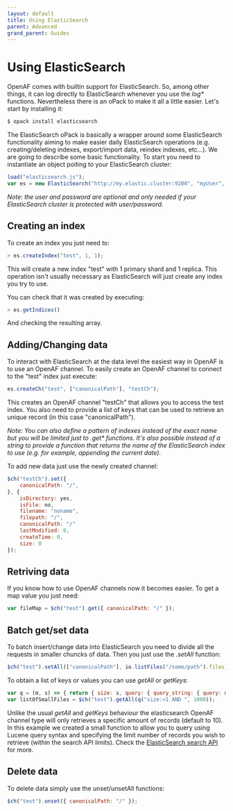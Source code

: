 ```yaml
---
layout: default
title: Using ElasticSearch
parent: Advanced
grand_parent: Guides
---
```


# Using ElasticSearch

OpenAF comes with builtin support for ElasticSearch. So, among other things, it can log directly to ElasticSearch whenever you use the _log*_ functions. Nevertheless there is an oPack to make it all a little easier. Let's start by installing it:

````javascript
$ opack install elasticsearch
````

The ElasticSearch oPack is basically a wrapper around some ElasticSearch functionality aiming to make easier daily ElasticSearch operations (e.g. creating/deleting indexes, export/import data, reindex indexes, etc&#46;&#46;&#46;). We are going to describe some basic functionality. To start you need to instantiate an object poiting to your ElasticSearch cluster:

````javascript
load("elasticsearch.js");
var es = new ElasticSearch("http://my.elastic.cluster:9200", "myUser", "myPassword");
````

_Note: the user and password are optional and only needed if your ElasticSearch cluster is protected with user/password._

## Creating an index

To create an index you just need to:

````javascript
> es.createIndex("test", 1, 1);
````

This will create a new index "test" with 1 primary shard and 1 replica. This operation isn't usually necessary as ElasticSearch will just create any index you try to use. 

You can check that it was created by executing:

````javascript
> es.getIndices()
````

And checking the resulting array.

## Adding/Changing data

To interact with ElasticSearch at the data level the easiest way in OpenAF is to use an OpenAF channel. To easily create an OpenAF channel to connect to the "test" index just execute:

````javascript
es.createCh("test", ["canonicalPath"], "testCh");
````

This creates an OpenAF channel "testCh" that allows you to access the test index. You also need to provide a list of keys that can be used to retrieve an unique record (in this case "canonicalPath").

_Note: You can also define a pattern of indexes instead of the exact name but you will be limited just to .get* functions. It's also possible instead of a string to provide a function that returns the name of the ElasticSearch index to use (e.g. for example, appending the current date)._

To add new data just use the newly created channel:

````javascript
$ch("testCh").set({
    canonicalPath: "/",
}, {
    isDirectory: yes,
    isFile: no,
    filename: "noname",
    filepath: "/",
    canonicalPath: "/"
    lastModified: 0,
    createTime: 0,
    size: 0
});
````

## Retriving data

If you know how to use OpenAF channels now it becomes easier. To get a map value you just need:

````javascript
var fileMap = $ch("test").get({ canonicalPath: "/" });
````

## Batch get/set data

To batch insert/change data into ElasticSearch you need to divide all the requests in smaller chuncks of data. Then you just use the _.setAll_ function:

````javascript
$ch("test").setAll(["canonicalPath"], io.listFiles("/some/path").files);
````

To obtain a list of keys or values you can use _getAll_ or _getKeys_:

````javascript
var q = (m, s) => { return { size: s, query: { query_string: { query: m }}}; };
var listOfSmallFiles = $ch("test").getAll(q("size:<1 AND ", 1000));
````

Unlike the usual _getAll_ and _getKeys_ behaviour the elasticsearch OpenAF channel type will only retrieves a specific amount of records (default to 10). In this example we created a small function to allow you to query using Lucene query syntax and specifying the limit number of records you wish to retrieve (within the search API limits). Check the [ElasticSearch search API](https://www.elastic.co/guide/en/elasticsearch/reference/current/search-search.html) for more.

## Delete data

To delete data simply use the unset/unsetAll functions:

````javascript
$ch("test").unset({ canonicalPath: "/" });
````